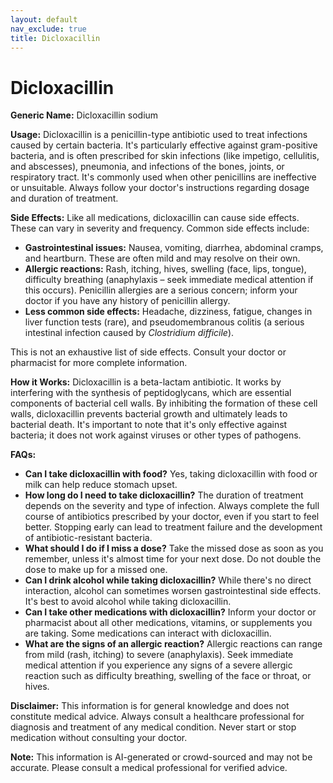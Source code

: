 ```yaml
---
layout: default
nav_exclude: true
title: Dicloxacillin
---
```


# Dicloxacillin

**Generic Name:** Dicloxacillin sodium

**Usage:** Dicloxacillin is a penicillin-type antibiotic used to treat infections caused by certain bacteria.  It's particularly effective against gram-positive bacteria, and is often prescribed for skin infections (like impetigo, cellulitis, and abscesses), pneumonia, and infections of the bones, joints, or respiratory tract.  It's commonly used when other penicillins are ineffective or unsuitable.  Always follow your doctor's instructions regarding dosage and duration of treatment.

**Side Effects:** Like all medications, dicloxacillin can cause side effects.  These can vary in severity and frequency. Common side effects include:

* **Gastrointestinal issues:** Nausea, vomiting, diarrhea, abdominal cramps, and heartburn.  These are often mild and may resolve on their own.
* **Allergic reactions:** Rash, itching, hives, swelling (face, lips, tongue), difficulty breathing (anaphylaxis – seek immediate medical attention if this occurs).  Penicillin allergies are a serious concern; inform your doctor if you have any history of penicillin allergy.
* **Less common side effects:**  Headache, dizziness, fatigue, changes in liver function tests (rare), and pseudomembranous colitis (a serious intestinal infection caused by *Clostridium difficile*).

This is not an exhaustive list of side effects. Consult your doctor or pharmacist for more complete information.

**How it Works:** Dicloxacillin is a beta-lactam antibiotic. It works by interfering with the synthesis of peptidoglycans, which are essential components of bacterial cell walls.  By inhibiting the formation of these cell walls, dicloxacillin prevents bacterial growth and ultimately leads to bacterial death.  It's important to note that it's only effective against bacteria; it does not work against viruses or other types of pathogens.

**FAQs:**

* **Can I take dicloxacillin with food?**  Yes, taking dicloxacillin with food or milk can help reduce stomach upset.
* **How long do I need to take dicloxacillin?** The duration of treatment depends on the severity and type of infection.  Always complete the full course of antibiotics prescribed by your doctor, even if you start to feel better.  Stopping early can lead to treatment failure and the development of antibiotic-resistant bacteria.
* **What should I do if I miss a dose?** Take the missed dose as soon as you remember, unless it's almost time for your next dose.  Do not double the dose to make up for a missed one.
* **Can I drink alcohol while taking dicloxacillin?**  While there's no direct interaction, alcohol can sometimes worsen gastrointestinal side effects.  It's best to avoid alcohol while taking dicloxacillin.
* **Can I take other medications with dicloxacillin?**  Inform your doctor or pharmacist about all other medications, vitamins, or supplements you are taking.  Some medications can interact with dicloxacillin.
* **What are the signs of an allergic reaction?**  Allergic reactions can range from mild (rash, itching) to severe (anaphylaxis).  Seek immediate medical attention if you experience any signs of a severe allergic reaction such as difficulty breathing, swelling of the face or throat, or hives.


**Disclaimer:** This information is for general knowledge and does not constitute medical advice.  Always consult a healthcare professional for diagnosis and treatment of any medical condition.  Never start or stop medication without consulting your doctor.


**Note:** This information is AI-generated or crowd-sourced and may not be accurate. Please consult a medical professional for verified advice.